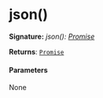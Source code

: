 # json()



**Signature:** _json(): [Promise](../es6-promise/promise.md)<any>_

**Returns**: [`Promise`](../es6-promise/promise.md)<any>



#### Parameters
None

